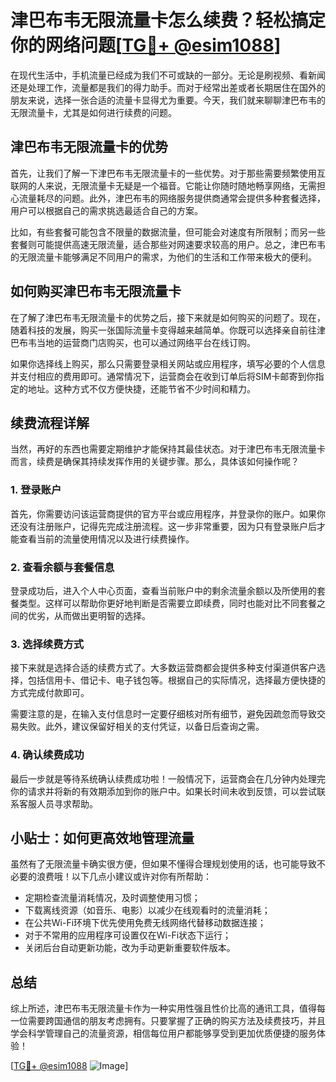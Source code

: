 # 津巴布韦无限流量卡怎么续费？轻松搞定你的网络问题[[TG💪+ @esim1088](https://t.me/s/esim1088)]

在现代生活中，手机流量已经成为我们不可或缺的一部分。无论是刷视频、看新闻还是处理工作，流量都是我们的得力助手。而对于经常出差或者长期居住在国外的朋友来说，选择一张合适的流量卡显得尤为重要。今天，我们就来聊聊津巴布韦的无限流量卡，尤其是如何进行续费的问题。

## 津巴布韦无限流量卡的优势

首先，让我们了解一下津巴布韦无限流量卡的一些优势。对于那些需要频繁使用互联网的人来说，无限流量卡无疑是一个福音。它能让你随时随地畅享网络，无需担心流量耗尽的问题。此外，津巴布韦的网络服务提供商通常会提供多种套餐选择，用户可以根据自己的需求挑选最适合自己的方案。

比如，有些套餐可能包含不限量的数据流量，但可能会对速度有所限制；而另一些套餐则可能提供高速无限流量，适合那些对网速要求较高的用户。总之，津巴布韦的无限流量卡能够满足不同用户的需求，为他们的生活和工作带来极大的便利。

## 如何购买津巴布韦无限流量卡

在了解了津巴布韦无限流量卡的优势之后，接下来就是如何购买的问题了。现在，随着科技的发展，购买一张国际流量卡变得越来越简单。你既可以选择亲自前往津巴布韦当地的运营商门店购买，也可以通过网络平台在线订购。

如果你选择线上购买，那么只需要登录相关网站或应用程序，填写必要的个人信息并支付相应的费用即可。通常情况下，运营商会在收到订单后将SIM卡邮寄到你指定的地址。这种方式不仅方便快捷，还能节省不少时间和精力。

## 续费流程详解

当然，再好的东西也需要定期维护才能保持其最佳状态。对于津巴布韦无限流量卡而言，续费是确保其持续发挥作用的关键步骤。那么，具体该如何操作呢？

### 1. 登录账户

首先，你需要访问该运营商提供的官方平台或应用程序，并登录你的账户。如果你还没有注册账户，记得先完成注册流程。这一步非常重要，因为只有登录账户后才能查看当前的流量使用情况以及进行续费操作。

### 2. 查看余额与套餐信息

登录成功后，进入个人中心页面，查看当前账户中的剩余流量余额以及所使用的套餐类型。这样可以帮助你更好地判断是否需要立即续费，同时也能对比不同套餐之间的优劣，从而做出更明智的选择。

### 3. 选择续费方式

接下来就是选择合适的续费方式了。大多数运营商都会提供多种支付渠道供客户选择，包括信用卡、借记卡、电子钱包等。根据自己的实际情况，选择最方便快捷的方式完成付款即可。

需要注意的是，在输入支付信息时一定要仔细核对所有细节，避免因疏忽而导致交易失败。此外，建议保留好相关的支付凭证，以备日后查询之需。

### 4. 确认续费成功

最后一步就是等待系统确认续费成功啦！一般情况下，运营商会在几分钟内处理完你的请求并将新的有效期添加到你的账户中。如果长时间未收到反馈，可以尝试联系客服人员寻求帮助。

## 小贴士：如何更高效地管理流量

虽然有了无限流量卡确实很方便，但如果不懂得合理规划使用的话，也可能导致不必要的浪费哦！以下几点小建议或许对你有所帮助：

- 定期检查流量消耗情况，及时调整使用习惯；
- 下载离线资源（如音乐、电影）以减少在线观看时的流量消耗；
- 在公共Wi-Fi环境下优先使用免费无线网络代替移动数据连接；
- 对于不常用的应用程序可设置仅在Wi-Fi状态下运行；
- 关闭后台自动更新功能，改为手动更新重要软件版本。

## 总结

综上所述，津巴布韦无限流量卡作为一种实用性强且性价比高的通讯工具，值得每一位需要跨国通信的朋友考虑拥有。只要掌握了正确的购买方法及续费技巧，并且学会科学管理自己的流量资源，相信每位用户都能够享受到更加优质便捷的服务体验！

[[TG💪+ @esim1088](https://t.me/s/esim1088) ![Image](https://i.postimg.cc/4NQfJmqS/Snipaste-2025-05-13-00-14-12.png)]